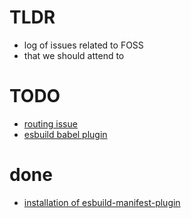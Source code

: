 # TLDR
  - log of issues related to FOSS
  - that we should attend to


# TODO
  - [routing issue](https://github.com/steambap/koa-tree-router/issues/19)
  - [esbuild babel plugin](https://github.com/nativew/esbuild-plugin-babel/issues/8)

# done
  - [installation of esbuild-manifest-plugin](https://github.com/jfortunato/esbuild-plugin-manifest/issues/5)
